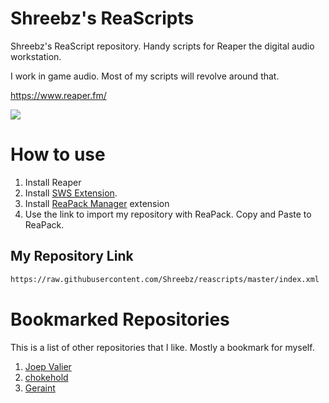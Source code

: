 # Shreebz's ReaScripts
Shreebz's ReaScript repository. Handy scripts for Reaper the digital audio workstation.

I work in game audio. Most of my scripts will revolve around that.

https://www.reaper.fm/

![](https://softwareasli.com/wp-content/uploads/2020/05/logo.jpg)

# How to use
1. Install Reaper
2. Install [SWS Extension](https://www.sws-extension.org/).
3. Install [ReaPack Manager](https://reapack.com/) extension
4. Use the link to import my repository with ReaPack. Copy and Paste to ReaPack.

## My Repository Link
```sh
https://raw.githubusercontent.com/Shreebz/reascripts/master/index.xml
```

# Bookmarked Repositories
This is a list of other repositories that I like. Mostly a bookmark for myself.

1. [Joep Valier](https://github.com/JoepVanlier/JSFX?tab=readme-ov-file)
2. [chokehold](https://github.com/chkhld/jsfx/)
3. [Geraint](https://geraintluff.github.io/jsfx/)
